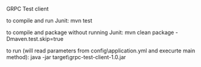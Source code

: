 GRPC Test client

to compile and run Junit:
mvn test

to compile and package without running Junit:
mvn clean package -Dmaven.test.skip=true



to run (will read parameters from config\application.yml and execurte main method):
java -jar target\grpc-test-client-1.0.jar